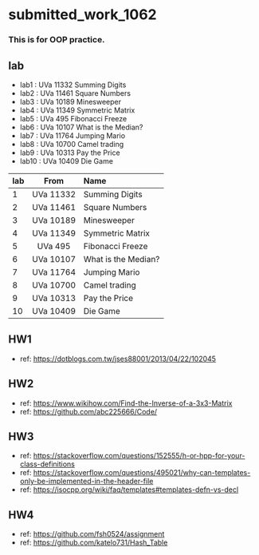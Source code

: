 # submitted_work_1062
### This is for OOP practice.

## lab
- lab1  : UVa 11332 Summing Digits  
- lab2  : UVa 11461 Square Numbers  
- lab3  : UVa 10189 Minesweeper     
- lab4  : UVa 11349 Symmetric Matrix
- lab5  : UVa   495 Fibonacci Freeze
- lab6  : UVa 10107 What is the Median?
- lab7  : UVa 11764 Jumping Mario
- lab8  : UVa 10700 Camel trading
- lab9  : UVa 10313 Pay the Price
- lab10 : UVa 10409 Die Game

| lab |      From     |       Name          |
| --- |:-------------:|:------------------- |
|  1  |   UVa 11332   | Summing Digits      |
|  2  |   UVa 11461   | Square Numbers      |
|  3  |   UVa 10189   | Minesweeper         |
|  4  |   UVa 11349   | Symmetric Matrix    |
|  5  |   UVa   495   | Fibonacci Freeze    |
|  6  |   UVa 10107   | What is the Median? |
|  7  |   UVa 11764   | Jumping Mario       |
|  8  |   UVa 10700   | Camel trading       |
|  9  |   UVa 10313   | Pay the Price       |
|  10 |   UVa 10409   | Die Game            |

## HW1
- ref: https://dotblogs.com.tw/jses88001/2013/04/22/102045

## HW2
- ref: https://www.wikihow.com/Find-the-Inverse-of-a-3x3-Matrix
- ref: https://github.com/abc225666/Code/

## HW3
- ref: https://stackoverflow.com/questions/152555/h-or-hpp-for-your-class-definitions
- ref:  https://stackoverflow.com/questions/495021/why-can-templates-only-be-implemented-in-the-header-file
- ref: https://isocpp.org/wiki/faq/templates#templates-defn-vs-decl

## HW4
- ref: https://github.com/fsh0524/assignment
- ref: https://github.com/katelo731/Hash_Table
